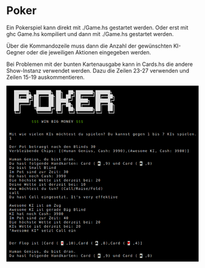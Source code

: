 # Poker
Ein Pokerspiel kann direkt mit ./Game.hs gestartet werden.
Oder erst mit ghc Game.hs kompiliert und dann mit ./Game.hs 
gestartet werden.

Über die Kommandozeile muss dann die Anzahl der gewünschten 
KI-Gegner oder die jeweiligen Aktionen eingegeben werden.

Bei Problemen mit der bunten Kartenausgabe kann in Cards.hs
die andere Show-Instanz verwendet werden. Dazu die Zeilen 23-27 
verwenden und Zeilen 15-19 auskommentieren.


![Screenshot](https://github.com/Vhalesa/Poker/blob/master/screenshot.jpg?raw=true)

